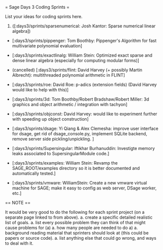 = Sage Days 3 Coding Sprints =

List your ideas for coding sprints here.

 1. ([:days3/sprints/sparsenumerical: Josh Kantor: Sparse numerical linear algebra])

 * [:days3/sprints/pippenger: Tom Boothby: Pippenger's Algorithm for fast multivariate polynomial evaluation]

 * [:days3/sprints/exactlinalg: William Stein: Optimized exact sparse and dense linear algebra (especially for computing modular forms)]

 * (cancelled) [:days3/sprints/flint: David Harvey (+ possibly Martin Albrecht): multithreaded polynomial arithmetic in FLINT]

 * [:days3/sprints/roe: David Roe: p-adics (extension fields) (David Harvey would like to help with this)]

 * [:days3/sprints/3d: Tom Boothby/Robert Bradshaw/Robert Miller: 3d graphics and object arithmetic / integration with tachyon]

 * [:days3/sprints/objconst: David Harvey: would like to experiment further with speeding up object construction]
 * [:days3/sprints/dsage: Yi Qiang & Alex Clemesha: improve user interface for dsage, get rid of dsage_console.py, implement SQLite backend, remove server side pickling/unpickling. ]

 * [:days3/sprints/Supersingular: Iftikhar Burhanuddin: Investigte memory leaks associated to SupersingularModule code.]

 * [:days3/sprints/examples: William Stein: Revamp the SAGE_ROOT/examples directory so it is better documented and automatically tested.]

 * [:days3/sprints/vmware: WilliamStein: Create a new vmware virtual machine for SAGE; make it easy to config as web server, DSage worker, etc.]

== NOTE ==

It would be very good to do the following for each sprint project (on a separate page linked to from above).
    a. create a specific detailed realistic list of goals.
    a. list every possible problem they can think of that might cause problems for (a)
    a. how many people are needed to do a)
    a. background reading material that sprinters should look at (this could be papers or source code).
    a. list anything else that could go wrong, and ways to deal with it.
